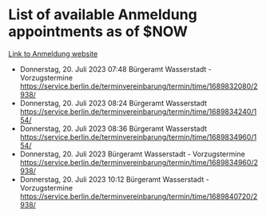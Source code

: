 # List of available Anmeldung appointments as of $NOW
[Link to Anmeldung website](https://service.berlin.de/terminvereinbarung/termin/tag.php?termin=1&anliegen[]=120686&dienstleisterlist=122210,122217,327316,122219,327312,122227,327314,122231,327346,122243,327348,122254,122252,329742,122260,329745,122262,329748,122271,327278,122273,327274,122277,327276,330436,122280,327294,122282,327290,122284,327292,122291,327270,122285,327266,122286,327264,122296,327268,150230,329760,122297,327286,122294,327284,122312,329763,122314,329775,122304,327330,122311,327334,122309,327332,317869,122281,327352,122279,329772,122283,122276,327324,122274,327326,122267,329766,122246,327318,122251,327320,122257,327322,122208,327298,122226,327300&herkunft=http%3A%2F%2Fservice.berlin.de%2Fdienstleistung%2F120686%2F)
- Donnerstag, 20. Juli 2023 07:48 Bürgeramt Wasserstadt - Vorzugstermine https://service.berlin.de/terminvereinbarung/termin/time/1689832080/2938/
- Donnerstag, 20. Juli 2023 08:24 Bürgeramt Wasserstadt https://service.berlin.de/terminvereinbarung/termin/time/1689834240/154/
- Donnerstag, 20. Juli 2023 08:36 Bürgeramt Wasserstadt https://service.berlin.de/terminvereinbarung/termin/time/1689834960/154/
- Donnerstag, 20. Juli 2023  Bürgeramt Wasserstadt - Vorzugstermine https://service.berlin.de/terminvereinbarung/termin/time/1689834960/2938/
- Donnerstag, 20. Juli 2023 10:12 Bürgeramt Wasserstadt - Vorzugstermine https://service.berlin.de/terminvereinbarung/termin/time/1689840720/2938/
